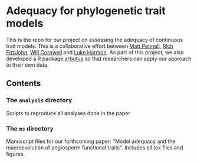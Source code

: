 # Adequacy for phylogenetic trait models

This is the repo for our project on assessing the adequacy of continuous trait models. This is a collaborative effort between [Matt Pennell](http://mwpennell.github.io), [Rich FitzJohn](http://www.zoology.ubc.ca/~fitzjohn/), [Will Cornwell](http://phylodiversity.net/wcornwell/) and [Luke Harmon](http://www.webpages.uidaho.edu/~lukeh/). As part of this project, we also developed a R package [arbutus](https://github.com/mwpennell/arbutus) so that researchers can apply our approach to their own data.

## Contents

### The `analysis` directory

Scripts to reproduce all analyses done in the paper

### The `ms` directory

Manuscript files for our forthcoming paper: "Model adequacy and the macroevolution of angiosperm functional traits". Includes all tex files and figures.

